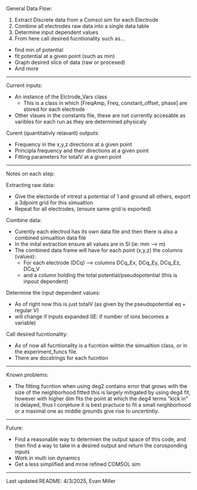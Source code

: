 General Data Flow:
1. Extract Discrete data from a Comsol sim for each Electrode
2. Combine all electrodes raw data into a single data table
3. Determine input dependent values
4. From here call desired fucntionality such as...
  - find min of potential
  - fit potential at a given point (such as min)
  - Graph desired slice of data (raw or procesed)
  - And more

* * * * * * * * * * * * * * * * * * * * * * * * * * * * * * * * * * * * * * * * * * * * * * * * * * * * * * * * * * * * * * * * * * * * * * * * 

Current inputs:
  - An instance of the Elctrode_Vars class
    - This is a class in which [FreqAmp, Freq, constant_offset, phase] are stored for each electrode
  - Other vlaues in the constants file, these are not currently accesable as varibles for each run as they are determined physicaly

Curent (quantitativly relavant) outputs:
  - Frequency in the x,y,z directions at a given point
  - Principla frequency and their directions at a given point
  - Fitting parameters for totalV at a given point

* * * * * * * * * * * * * * * * * * * * * * * * * * * * * * * * * * * * * * * * * * * * * * * * * * * * * * * * * * * * * * * * * * * * * * * * 

Notes on each step:

Extracting raw data:
  - Give the electorde of intrest a potential of 1 and ground all others, export a 3dpoint grid for this simualtion
  - Repeat for all electrodes, (ensure same grid is exported)

Combine data:
  - Curently each electrod has its own data file and then there is also a combined simualtion data file
  - In the inital extraction ensure all values are in SI (ie: mm --> m)
  - The combined data frame will have for each point (x,y,z) the columns (values):
    - For each electrode (DCq) --> columns DCq_Ex, DCq_Ey, DCq_Ez, DCq_V
    - and a column holding the total potential/pseudopotential (this is inpout dependent)
   
Determine the input dependent values:
  - As of right now this is just totalV (as given by the pseudopotential eq + regular V)
  - will change if inputs expanded (IE: if number of ions becomes a variable)

Call desired fucntionality:
  - As of now all fucntionality is a fucntion wihtin the simualtion class, or in the experiment_funcs file.
  - There are docstrings for each fucntion

* * * * * * * * * * * * * * * * * * * * * * * * * * * * * * * * * * * * * * * * * * * * * * * * * * * * * * * * * * * * * * * * * * * * * * * * 

Known problems:
  - The fitting fucntion when using deg2 contains error that grows with the size of the neighborhood fitted
    this is largely mitigated by using deg4 fit, however with higher dim fits the point at which the deg4 terms "kick in"
    is delayed, thus I conjeture it is best practuce to fit a small neighborhood or a maximal one as middle grounds give rise to uncertintiy.

* * * * * * * * * * * * * * * * * * * * * * * * * * * * * * * * * * * * * * * * * * * * * * * * * * * * * * * * * * * * * * * * * * * * * * * * 

Future:
  - Find a reasonable way to determien the output space of this code, and then find a way to take in a desired output and return the corosponding inputs
  - Work in multi ion dynamics
  - Get a less simplified and mroe refined COMSOL sim

* * * * * * * * * * * * * * * * * * * * * * * * * * * * * * * * * * * * * * * * * * * * * * * * * * * * * * * * * * * * * * * * * * * * * * * * 

Last updated README: 4/3/2025, Evan Miller
